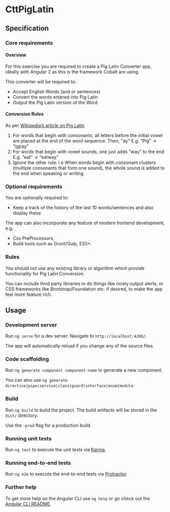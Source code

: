 # CttPigLatin

## Specification

### Core requirements

#### Overview
For this exercise you are required to create a Pig Latin Converter app, 
ideally with Angular 2 as this is the framework Cobalt are using.

This converter will be required to:
* Accept English Words (and or sentences)
* Convert the words entered into Pig Latin
* Output the Pig Latin version of the Word

#### Conversion Rules

As per [Wikipedia’s article on Pig Latin](https://en.wikipedia.org/wiki/Pig_Latin)
1. For words that begin with consonants, all letters before the initial 
   vowel are placed at the end of the word sequence. Then, &quot;ay&quot;
   E.g. “Pig” -&gt; “igpay”
2. For words that begin with vowel sounds, one just adds "way" 
   to the end E.g. “eat” -&gt; “eatway”
3. Ignore the other rule. i.e When words begin with consonant clusters 
   (multiple consonants that form one sound), the whole sound is added 
   to the end when speaking or writing

### Optional requirements
You are optionally required to:
* Keep a track of the history of the last 10 words/sentences and also display these

The app can also incorporate any feature of modern frontend development, e.g. 
* Css PreProcessors,
* Build tools such as Grunt/Gulp, ES5+.

### Rules
You should not use any existing library or algorithm which provide functionality for Pig Latin
Conversion.

You can include third party libraries to do things like nicely output alerts, or CSS frameworks like
Bootstrap/Foundation etc. if desired, to make the app feel more feature rich.

## Usage

### Development server
Run `ng serve` for a dev server. Navigate to `http://localhost:4200/`. 

The app will automatically reload if you change any of the source files.

### Code scaffolding
Run `ng generate component component-name` to generate a new component. 

You can also use `ng generate directive|pipe|service|class|guard|interface|enum|module`.

### Build
Run `ng build` to build the project. The build artifacts will be stored in the `dist/` directory. 

Use the `-prod` flag for a production build.

### Running unit tests
Run `ng test` to execute the unit tests via [Karma](https://karma-runner.github.io).

### Running end-to-end tests
Run `ng e2e` to execute the end-to-end tests via [Protractor](http://www.protractortest.org/).

### Further help
To get more help on the Angular CLI use `ng help` or go check out 
the [Angular CLI README](https://github.com/angular/angular-cli/blob/master/README.md).
